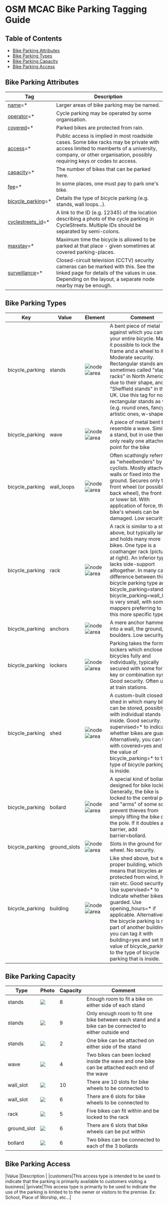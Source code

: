 # OSM MCAC Bike Parking Tagging Guide

## Table of Contents

<ul>
  <li><a href='#Parking-Attributes'>Bike Parking Attributes</a></li>
  <li><a href='#Parking-Types'>Bike Parking Types</a></li>
  <li><a href='#Parking-Capacity'>Bike Parking Capacity</a></li>
  <li><a href='#Parking-Access'>Bike Parking Access</a></li>
</ul>

<h2 id="Parking-Attributes">Bike Parking Attributes</h2>

| Tag   | Description      |
| ----- | ---------------- |
| <a href="https://wiki.openstreetmap.org/wiki/Key:name">name</a>=* |	Larger areas of bike parking may be named.|
| <a href="https://wiki.openstreetmap.org/wiki/Key:operator">operator</a>=* | 	Cycle parking may be operated by some organisation.|
| <a href="https://wiki.openstreetmap.org/wiki/Key:covered">covered</a>=* | 	Parked bikes are protected from rain. |
| <a href="https://wiki.openstreetmap.org/wiki/Key:access">access</a>=* |	Public access is implied in most roadside cases. Some bike racks may be private with access limited to memberts of a university, company, or other organisation, possibly requiring keys or codes to access. |
| <a href="https://wiki.openstreetmap.org/wiki/Key:capacity">capacity</a>=* | 	The number of bikes that can be parked here. |
| <a href="https://wiki.openstreetmap.org/wiki/Key:fee">fee</a>=* |	In some places, one must pay to park one's bike. |
| <a href="https://wiki.openstreetmap.org/wiki/Key:bicycle_parking">bicycle_parking</a>=* | 	Details the type of bicycle parking (e.g. stands, wall loops...).|
| <a href="https://wiki.openstreetmap.org/wiki/Key:cyclestreets_id">cyclestreets_id</a>=* | 	A link to the ID (e.g. 12345) of the location describing a photo of the cycle parking in CycleStreets. Multiple IDs should be separated by semi-colons. |
| <a href="https://wiki.openstreetmap.org/wiki/Key:maxstay">maxstay</a>=* |	Maximum time the bicycle is allowed to be parked at that place - given sometimes at covered parking-places.|
| <a href="https://wiki.openstreetmap.org/wiki/Key:surveillance">surveillance</a>=* |	Closed-circuit television (CCTV) security cameras can be marked with this. See the linked page for details of the values in use. Depending on the layout, a separate node nearby may be enough. |

<h2 id="Parking-Types">Bike Parking Types</h2>

|Key 	|Value 	|Element 	|Comment 	|Photo |
|--|--|--|--|--|
|bicycle_parking |stands |![node](img/node.png) ![area](img/area.png) |	A bent piece of metal against which you can lean your entire bicycle. Makes it possible to lock the frame and a wheel to it. Moderate security. Rectangular stands are sometimes called "staple racks" in North America due to their shape, and "Sheffield stands" in the UK. Use this tag for non-rectangular stands as well (e.g. round ones, fancy artistic ones, w-shaped). |<img style='min-width:300px;max-width:300px' src='img/parking/stands.png'><img style='min-width:300px;max-width:300px' src='img/parking/stands2.png'><img style='min-width:300px;max-width:300px' src='img/parking/hoop_stand.png'>|
|bicycle_parking |wave |![node](img/node.png) ![area](img/area.png) |	A piece of metal bent to resemble a wave.  Similar to a stand, but in use there is only really one attachment point for the bike |<img style='min-width:300px;max-width:300px' src='img/parking/wave.png'>|
|bicycle_parking | wall_loops |![node](img/node.png) ![area](img/area.png)  |Often scathingly referred to as "wheelbenders" by cyclists. Mostly attached to walls or fixed into the ground. Secures only the front wheel (or possibly back wheel), the front bit or lower bit. With application of force, the bike's wheels can be damaged. Low security. 	|<img style='min-width:300px;max-width:300px' src='img/parking/wall_slot.png'><img style='min-width:300px;max-width:300px' src='img/parking/wall_slot2.png'>|
|bicycle_parking | rack |![node](img/node.png) ![area](img/area.png) | A rack is similar to a stand above, but typically larger and holds many more bikes. One type is a coathanger rack (pictured at right). An inferior type lacks side-support alltogether. In many cases difference between this bicycle parking type and bicycle_parking=stands or bicycle_parking=wall_loops is very small, with some mappers preferring to use this more specific type. |<img style='min-width:300px;max-width:300px' src='img/parking/rack.png'>|
|bicycle_parking | anchors |![node](img/node.png) ![area](img/area.png)  | A mere anchor hammered into a wall, the ground, or boulders. Low security.| 	|
|bicycle_parking | lockers |![node](img/node.png) ![area](img/area.png)  |Parking takes the form of lockers which enclose bicycles fully and individually, typically secured with some form of key or combination system. Good security. Often used at train stations. ||
|bicycle_parking | shed | ![node](img/node.png) ![area](img/area.png)   | A custom-built closed shed in which many bikes can be stored, possibly with individual stands inside. Good security. Use supervised=* to indicate whether bikes are guarded. Alternatively, you can tag it with covered=yes and set the value of bicycle_parking=* to the type of bicycle parking that is inside. ||
|bicycle_parking | bollard |![node](img/node.png) ![area](img/area.png)  |A special kind of bollard designed for bike locking. Generally, the bike is locked to the central pole and "arms" of some sort prevent thieves from simply lifting the bike over the pole. If it doubles as a barrier, add barrier=bollard. |<img style='min-width:300px;max-width:300px' src='img/parking/ring_post.png'>|
|bicycle_parking | ground_slots |![node](img/node.png) ![area](img/area.png)  | Slots in the ground for a wheel. No security. |<img style='min-width:300px;max-width:300px' src='img/parking/ground_slot.png'>|
|bicycle_parking | building |![node](img/node.png) ![area](img/area.png)   | Like shed above, but with a proper building, which means that bicycles are protected from wind, heavy rain etc. Good security. Use supervised=* to indicate whether bikes are guarded. Use opening_hours=* if applicable. Alternatively, if the bicycle parking is not part of another building, you can tag it with building=yes and set the value of bicycle_parking=* to the type of bicycle parking that is inside. ||


<h2 id="Parking-Capacity">Bike Parking Capacity</h2>

|Type 	|Photo |Capacity|Comment|
|--|--|--|--|
|stands|<img style='max-width:50px' src='img/parking/stands.png'>|8|Enough room to fit a bike on either side of each stand|
|stands|<img style='max-width:50px' src='img/parking/stands2.png'>|9|Only enough room to fit one bike between each stand and a bike can be connected to either outside end|
|stands|<img style='max-width:50px' src='img/parking/hoop_stand.png'>|2|One bike can be attached on either side of the stand|
|wave|<img style='max-width:50px' src='img/parking/wave.png'>|4|Two bikes can been locked inside the wave and one bike can be attached each end of the wave|
|wall_slot|<img style='max-width:50px' src='img/parking/wall_slot.png'>|10|There are 10 slots for bike wheels to be connected to|
|wall_slot|<img style='max-width:50px' src='img/parking/wall_slot2.png'>|6|There are 6 slots for bike wheels to be connected to|
|rack|<img style='max-width:50px' src='img/parking/rack.png'>|5|Five bikes can fit within and be locked to the rack|
|ground_slot|<img style='max-width:50px' src='img/parking/ground_slot.png'>|6|There are 6 slots that bike wheels can be put within|
|bollard|<img style='max-width:50px' src='img/parking/ring_post.png'>|6|Two bikes can be connected to each of the 3 bollards|

<h2 id="Parking-Access">Bike Parking Access</h2>

|Value 	|Description |
|customers|This access type is intended to be used to indicate that the parking is primarily available to customers visiting a business|
|private|This access type is primarily to be used to indicate the use of the parking is limited to to the owner or visitors to the premise.  Ex: School, Place of Worship, etc...|
 

